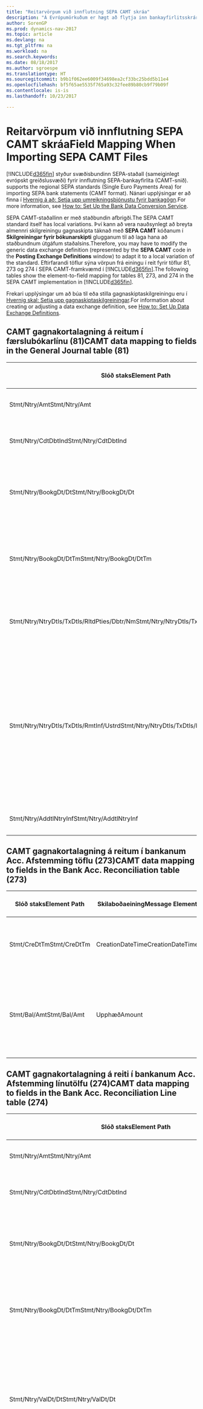 ```yaml
---
title: "Reitarvörpum við innflutning SEPA CAMT skráa"
description: "Á Evrópumörkuðum er hægt að flytja inn bankayfirlitsskrár með svæðisbundnum SEPA stöðlum (sameiginlegt evrópskt greiðslusvæði)."
author: SorenGP
ms.prod: dynamics-nav-2017
ms.topic: article
ms.devlang: na
ms.tgt_pltfrm: na
ms.workload: na
ms.search.keywords: 
ms.date: 08/18/2017
ms.author: sgroespe
ms.translationtype: HT
ms.sourcegitcommit: b9b1f062ee6009f34698ea2cf33bc25bdd5b11e4
ms.openlocfilehash: bf5f65ae5535f765a93c32fee89b80cb9f79b09f
ms.contentlocale: is-is
ms.lasthandoff: 10/23/2017

---
```

# <a name="field-mapping-when-importing-sepa-camt-files"></a><span data-ttu-id="13e0f-103">Reitarvörpum við innflutning SEPA CAMT skráa</span><span class="sxs-lookup"><span data-stu-id="13e0f-103">Field Mapping When Importing SEPA CAMT Files</span></span>
[!INCLUDE[d365fin](includes/d365fin_md.md)]<span data-ttu-id="13e0f-104"> styður svæðisbundinn SEPA-staðall (sameiginlegt evrópskt greiðslusvæði) fyrir innflutning SEPA-bankayfirlita (CAMT-snið).</span><span class="sxs-lookup"><span data-stu-id="13e0f-104"> supports the regional SEPA standards (Single Euro Payments Area) for importing SEPA bank statements (CAMT format).</span></span> <span data-ttu-id="13e0f-105">Nánari upplýsingar er að finna í [Hvernig á að: Setja upp umreikningsþjónustu fyrir bankagögn](bank-how-setup-bank-data-conversion-service.md).</span><span class="sxs-lookup"><span data-stu-id="13e0f-105">For more information, see [How to: Set Up the Bank Data Conversion Service](bank-how-setup-bank-data-conversion-service.md).</span></span>  

 <span data-ttu-id="13e0f-106">SEPA CAMT-staðallinn er með staðbundin afbrigði.</span><span class="sxs-lookup"><span data-stu-id="13e0f-106">The SEPA CAMT standard itself has local variations.</span></span> <span data-ttu-id="13e0f-107">Því kann að vera nauðsynlegt að breyta almennri skilgreiningu gagnaskipta táknað með **SEPA CAMT** kóðanum í **Skilgreiningar fyrir bókunarskipti** glugganum til að laga hana að staðbundnum útgáfum staðalsins.</span><span class="sxs-lookup"><span data-stu-id="13e0f-107">Therefore, you may have to modify the generic data exchange definition (represented by the **SEPA CAMT** code in the **Posting Exchange Definitions** window) to adapt it to a local variation of the standard.</span></span> <span data-ttu-id="13e0f-108">Eftirfarandi töflur sýna vörpun frá einingu í reit fyrir töflur 81, 273 og 274 í SEPA CAMT-framkvæmd í [!INCLUDE[d365fin](includes/d365fin_md.md)].</span><span class="sxs-lookup"><span data-stu-id="13e0f-108">The following tables show the element-to-field mapping for tables 81, 273, and 274 in the SEPA CAMT implementation in [!INCLUDE[d365fin](includes/d365fin_md.md)].</span></span>  

 <span data-ttu-id="13e0f-109">Frekari upplýsingar um að búa til eða stilla gagnaskiptaskilgreiningu eru í [Hvernig skal: Setja upp gagnaskiptaskilgreiningar](across-how-to-set-up-data-exchange-definitions.md).</span><span class="sxs-lookup"><span data-stu-id="13e0f-109">For information about creating or adjusting a data exchange definition, see [How to: Set Up Data Exchange Definitions](across-how-to-set-up-data-exchange-definitions.md).</span></span>  

## <a name="camt-data-mapping-to-fields-in-the-general-journal-table-81"></a><span data-ttu-id="13e0f-110">CAMT gagnakortalagning á reitum í færslubókarlínu (81)</span><span class="sxs-lookup"><span data-stu-id="13e0f-110">CAMT data mapping to fields in the General Journal table (81)</span></span>  

|<span data-ttu-id="13e0f-111">Slóð staks</span><span class="sxs-lookup"><span data-stu-id="13e0f-111">Element Path</span></span>|<span data-ttu-id="13e0f-112">Skilaboðaeining</span><span class="sxs-lookup"><span data-stu-id="13e0f-112">Message Element</span></span>|<span data-ttu-id="13e0f-113">Gagnagerð</span><span class="sxs-lookup"><span data-stu-id="13e0f-113">Data Type</span></span>|<span data-ttu-id="13e0f-114">Lýsing</span><span class="sxs-lookup"><span data-stu-id="13e0f-114">Description</span></span>|<span data-ttu-id="13e0f-115">Auðkenni neikvæðs formerkis</span><span class="sxs-lookup"><span data-stu-id="13e0f-115">Negative-Sign Identifier</span></span>|<span data-ttu-id="13e0f-116">Nr. reits</span><span class="sxs-lookup"><span data-stu-id="13e0f-116">Field No.</span></span>|<span data-ttu-id="13e0f-117">Heiti reits</span><span class="sxs-lookup"><span data-stu-id="13e0f-117">Field Name</span></span>|  
|------------------|---------------------|---------------|-----------------|-------------------------------|---------------|----------------|  
|<span data-ttu-id="13e0f-118">Stmt/Ntry/Amt</span><span class="sxs-lookup"><span data-stu-id="13e0f-118">Stmt/Ntry/Amt</span></span>|<span data-ttu-id="13e0f-119">Upphæð</span><span class="sxs-lookup"><span data-stu-id="13e0f-119">Amount</span></span>|<span data-ttu-id="13e0f-120">Tugakerfið</span><span class="sxs-lookup"><span data-stu-id="13e0f-120">Decimal</span></span>|<span data-ttu-id="13e0f-121">Peningaupphæð reiðufésfærslunnar.</span><span class="sxs-lookup"><span data-stu-id="13e0f-121">The amount of money in the cash entry</span></span>||<span data-ttu-id="13e0f-122">13</span><span class="sxs-lookup"><span data-stu-id="13e0f-122">13</span></span>|<span data-ttu-id="13e0f-123">Upphæð</span><span class="sxs-lookup"><span data-stu-id="13e0f-123">Amount</span></span>|  
|<span data-ttu-id="13e0f-124">Stmt/Ntry/CdtDbtInd</span><span class="sxs-lookup"><span data-stu-id="13e0f-124">Stmt/Ntry/CdtDbtInd</span></span>|<span data-ttu-id="13e0f-125">CreditDebitIndicator</span><span class="sxs-lookup"><span data-stu-id="13e0f-125">CreditDebitIndicator</span></span>|<span data-ttu-id="13e0f-126">Texti</span><span class="sxs-lookup"><span data-stu-id="13e0f-126">Text</span></span>|<span data-ttu-id="13e0f-127">Sýnir hvort færsla er kredit-eða debet færslu</span><span class="sxs-lookup"><span data-stu-id="13e0f-127">Indicates whether the entry is a credit or a debit entry</span></span>|<span data-ttu-id="13e0f-128">DBIT</span><span class="sxs-lookup"><span data-stu-id="13e0f-128">DBIT</span></span>|<span data-ttu-id="13e0f-129">13</span><span class="sxs-lookup"><span data-stu-id="13e0f-129">13</span></span>|<span data-ttu-id="13e0f-130">Upphæð</span><span class="sxs-lookup"><span data-stu-id="13e0f-130">Amount</span></span>|  
|<span data-ttu-id="13e0f-131">Stmt/Ntry/BookgDt/Dt</span><span class="sxs-lookup"><span data-stu-id="13e0f-131">Stmt/Ntry/BookgDt/Dt</span></span>|<span data-ttu-id="13e0f-132">Dagsetning</span><span class="sxs-lookup"><span data-stu-id="13e0f-132">Date</span></span>|<span data-ttu-id="13e0f-133">Dagsetning</span><span class="sxs-lookup"><span data-stu-id="13e0f-133">Date</span></span>|<span data-ttu-id="13e0f-134">Dagsetning þegar færsla er bókuð á reikning á bókum reikningsstofnunar</span><span class="sxs-lookup"><span data-stu-id="13e0f-134">The date when an entry is posted to an account on the account servicer's books</span></span>||<span data-ttu-id="13e0f-135">5</span><span class="sxs-lookup"><span data-stu-id="13e0f-135">5</span></span>|<span data-ttu-id="13e0f-136">Bókunardags.</span><span class="sxs-lookup"><span data-stu-id="13e0f-136">Posting Date</span></span>|  
|<span data-ttu-id="13e0f-137">Stmt/Ntry/BookgDt/DtTm</span><span class="sxs-lookup"><span data-stu-id="13e0f-137">Stmt/Ntry/BookgDt/DtTm</span></span>|<span data-ttu-id="13e0f-138">Dagsetning og tími</span><span class="sxs-lookup"><span data-stu-id="13e0f-138">DateTime</span></span>|<span data-ttu-id="13e0f-139">Dagsetning og tími</span><span class="sxs-lookup"><span data-stu-id="13e0f-139">DateTime</span></span>|<span data-ttu-id="13e0f-140">Dagsetning og tími þegar færsla er bókuð á reikning á bókum reikningsstofnunar</span><span class="sxs-lookup"><span data-stu-id="13e0f-140">The date and time when an entry is posted to an account on the account servicer's books</span></span>||<span data-ttu-id="13e0f-141">5</span><span class="sxs-lookup"><span data-stu-id="13e0f-141">5</span></span>|<span data-ttu-id="13e0f-142">Bókunardags.</span><span class="sxs-lookup"><span data-stu-id="13e0f-142">Posting Date</span></span>|  
|<span data-ttu-id="13e0f-143">Stmt/Ntry/NtryDtls/TxDtls/RltdPties/Dbtr/Nm</span><span class="sxs-lookup"><span data-stu-id="13e0f-143">Stmt/Ntry/NtryDtls/TxDtls/RltdPties/Dbtr/Nm</span></span>|<span data-ttu-id="13e0f-144">Heiti</span><span class="sxs-lookup"><span data-stu-id="13e0f-144">Name</span></span>|<span data-ttu-id="13e0f-145">Texti</span><span class="sxs-lookup"><span data-stu-id="13e0f-145">Text</span></span>|<span data-ttu-id="13e0f-146">Nafn aðilans sem skuldar lánveitanda (til þrautavara) tiltekna fjárhæð.</span><span class="sxs-lookup"><span data-stu-id="13e0f-146">The name of the party that owes an amount of money to the (ultimate) creditor</span></span>||<span data-ttu-id="13e0f-147">1221</span><span class="sxs-lookup"><span data-stu-id="13e0f-147">1221</span></span>|<span data-ttu-id="13e0f-148">Upplýsingar um greiðanda</span><span class="sxs-lookup"><span data-stu-id="13e0f-148">Payer Information</span></span>|  
|<span data-ttu-id="13e0f-149">Stmt/Ntry/NtryDtls/TxDtls/RmtInf/Ustrd</span><span class="sxs-lookup"><span data-stu-id="13e0f-149">Stmt/Ntry/NtryDtls/TxDtls/RmtInf/Ustrd</span></span>|<span data-ttu-id="13e0f-150">Óskipulagt</span><span class="sxs-lookup"><span data-stu-id="13e0f-150">Unstructured</span></span>|<span data-ttu-id="13e0f-151">Texti</span><span class="sxs-lookup"><span data-stu-id="13e0f-151">Text</span></span>|<span data-ttu-id="13e0f-152">Upplýsingarnar til að gera samsvörun / afstemmingu á færslu með þeim vörum sem greiðsla er ætlað að stemma af, svo sem viðskiptareikningar í reikningskröfukerfi í ómótaðan formi</span><span class="sxs-lookup"><span data-stu-id="13e0f-152">Information supplied to enable the matching/reconciliation of an entry with the items that the payment is intended to settle, such as commercial invoices in an accounts-receivable system, in an unstructured form</span></span>||<span data-ttu-id="13e0f-153">8</span><span class="sxs-lookup"><span data-stu-id="13e0f-153">8</span></span>|<span data-ttu-id="13e0f-154">Lýsing</span><span class="sxs-lookup"><span data-stu-id="13e0f-154">Description</span></span>|  
|<span data-ttu-id="13e0f-155">Stmt/Ntry/AddtlNtryInf</span><span class="sxs-lookup"><span data-stu-id="13e0f-155">Stmt/Ntry/AddtlNtryInf</span></span>|<span data-ttu-id="13e0f-156">AdditionalEntryInformation</span><span class="sxs-lookup"><span data-stu-id="13e0f-156">AdditionalEntryInformation</span></span>|<span data-ttu-id="13e0f-157">Texti</span><span class="sxs-lookup"><span data-stu-id="13e0f-157">Text</span></span>|<span data-ttu-id="13e0f-158">Viðbótarupplýsingar um færslu</span><span class="sxs-lookup"><span data-stu-id="13e0f-158">Additional information about the entry</span></span>||<span data-ttu-id="13e0f-159">1222</span><span class="sxs-lookup"><span data-stu-id="13e0f-159">1222</span></span>|<span data-ttu-id="13e0f-160">Færsluupplýsingar</span><span class="sxs-lookup"><span data-stu-id="13e0f-160">Transaction Information</span></span>|  

## <a name="camt-data-mapping-to-fields-in-the-bank-acc-reconciliation-table-273"></a><span data-ttu-id="13e0f-161">CAMT gagnakortalagning á reitum í bankanum Acc. Afstemming töflu (273)</span><span class="sxs-lookup"><span data-stu-id="13e0f-161">CAMT data mapping to fields in the Bank Acc. Reconciliation table (273)</span></span>  

|<span data-ttu-id="13e0f-162">Slóð staks</span><span class="sxs-lookup"><span data-stu-id="13e0f-162">Element Path</span></span>|<span data-ttu-id="13e0f-163">Skilaboðaeining</span><span class="sxs-lookup"><span data-stu-id="13e0f-163">Message Element</span></span>|<span data-ttu-id="13e0f-164">Gagnagerð</span><span class="sxs-lookup"><span data-stu-id="13e0f-164">Data Type</span></span>|<span data-ttu-id="13e0f-165">Lýsing</span><span class="sxs-lookup"><span data-stu-id="13e0f-165">Description</span></span>|<span data-ttu-id="13e0f-166">Auðkenni neikvæðs formerkis</span><span class="sxs-lookup"><span data-stu-id="13e0f-166">Negative-Sign Identifier</span></span>|<span data-ttu-id="13e0f-167">Nr. reits</span><span class="sxs-lookup"><span data-stu-id="13e0f-167">Field No.</span></span>|<span data-ttu-id="13e0f-168">Heiti reits</span><span class="sxs-lookup"><span data-stu-id="13e0f-168">Field Name</span></span>|  
|------------------|---------------------|---------------|-----------------|-------------------------------|---------------|----------------|  
|<span data-ttu-id="13e0f-169">Stmt/CreDtTm</span><span class="sxs-lookup"><span data-stu-id="13e0f-169">Stmt/CreDtTm</span></span>|<span data-ttu-id="13e0f-170">CreationDateTime</span><span class="sxs-lookup"><span data-stu-id="13e0f-170">CreationDateTime</span></span>|<span data-ttu-id="13e0f-171">Dagsetning</span><span class="sxs-lookup"><span data-stu-id="13e0f-171">Date</span></span>|<span data-ttu-id="13e0f-172">Dagsetning og tími þegar skilaboðin voru búin til</span><span class="sxs-lookup"><span data-stu-id="13e0f-172">The date and time when the message was created</span></span>||<span data-ttu-id="13e0f-173">3</span><span class="sxs-lookup"><span data-stu-id="13e0f-173">3</span></span>|<span data-ttu-id="13e0f-174">Dags. yfirlits</span><span class="sxs-lookup"><span data-stu-id="13e0f-174">Statement Date</span></span>|  
|<span data-ttu-id="13e0f-175">Stmt/Bal/Amt</span><span class="sxs-lookup"><span data-stu-id="13e0f-175">Stmt/Bal/Amt</span></span>|<span data-ttu-id="13e0f-176">Upphæð</span><span class="sxs-lookup"><span data-stu-id="13e0f-176">Amount</span></span>|<span data-ttu-id="13e0f-177">Tugakerfið</span><span class="sxs-lookup"><span data-stu-id="13e0f-177">Decimal</span></span>|<span data-ttu-id="13e0f-178">Upphæð sem skilar nettóupphæðum fyrir allar debet- og kreditfærslur.</span><span class="sxs-lookup"><span data-stu-id="13e0f-178">The amount resulting from the netted amounts for all debit and credit entries</span></span>||<span data-ttu-id="13e0f-179">4</span><span class="sxs-lookup"><span data-stu-id="13e0f-179">4</span></span>|<span data-ttu-id="13e0f-180">Lokastaða yfirlits</span><span class="sxs-lookup"><span data-stu-id="13e0f-180">Statement Ending Balance</span></span>|  

## <a name="camt-data-mapping-to-fields-in-the-bank-acc-reconciliation-line-table-274"></a><span data-ttu-id="13e0f-181">CAMT gagnakortalagning á reiti í bankanum Acc. Afstemming línutölfu (274)</span><span class="sxs-lookup"><span data-stu-id="13e0f-181">CAMT data mapping to fields in the Bank Acc. Reconciliation Line table (274)</span></span>  

|<span data-ttu-id="13e0f-182">Slóð staks</span><span class="sxs-lookup"><span data-stu-id="13e0f-182">Element Path</span></span>|<span data-ttu-id="13e0f-183">Skilaboðaeining</span><span class="sxs-lookup"><span data-stu-id="13e0f-183">Message Element</span></span>|<span data-ttu-id="13e0f-184">Gagnagerð</span><span class="sxs-lookup"><span data-stu-id="13e0f-184">Data Type</span></span>|<span data-ttu-id="13e0f-185">Lýsing</span><span class="sxs-lookup"><span data-stu-id="13e0f-185">Description</span></span>|<span data-ttu-id="13e0f-186">Auðkenni neikvæðs formerkis</span><span class="sxs-lookup"><span data-stu-id="13e0f-186">Negative-Sign Identifier</span></span>|<span data-ttu-id="13e0f-187">Nr. reits</span><span class="sxs-lookup"><span data-stu-id="13e0f-187">Field No.</span></span>|<span data-ttu-id="13e0f-188">Heiti reits</span><span class="sxs-lookup"><span data-stu-id="13e0f-188">Field Name</span></span>|  
|------------------|---------------------|---------------|-----------------|-------------------------------|---------------|----------------|  
|<span data-ttu-id="13e0f-189">Stmt/Ntry/Amt</span><span class="sxs-lookup"><span data-stu-id="13e0f-189">Stmt/Ntry/Amt</span></span>|<span data-ttu-id="13e0f-190">Upphæð</span><span class="sxs-lookup"><span data-stu-id="13e0f-190">Amount</span></span>|<span data-ttu-id="13e0f-191">Tugakerfið</span><span class="sxs-lookup"><span data-stu-id="13e0f-191">Decimal</span></span>|<span data-ttu-id="13e0f-192">Peningaupphæð reiðufésfærslunnar.</span><span class="sxs-lookup"><span data-stu-id="13e0f-192">The amount of money in the cash entry</span></span>||<span data-ttu-id="13e0f-193">7</span><span class="sxs-lookup"><span data-stu-id="13e0f-193">7</span></span>|<span data-ttu-id="13e0f-194">Upphæð yfirlits</span><span class="sxs-lookup"><span data-stu-id="13e0f-194">Statement Amount</span></span>|  
|<span data-ttu-id="13e0f-195">Stmt/Ntry/CdtDbtInd</span><span class="sxs-lookup"><span data-stu-id="13e0f-195">Stmt/Ntry/CdtDbtInd</span></span>|<span data-ttu-id="13e0f-196">CreditDebitIndicator</span><span class="sxs-lookup"><span data-stu-id="13e0f-196">CreditDebitIndicator</span></span>|<span data-ttu-id="13e0f-197">Texti</span><span class="sxs-lookup"><span data-stu-id="13e0f-197">Text</span></span>|<span data-ttu-id="13e0f-198">Sýnir hvort færsla er kredit-eða debet færslu</span><span class="sxs-lookup"><span data-stu-id="13e0f-198">Indicates whether the entry is a credit or a debit entry</span></span>|<span data-ttu-id="13e0f-199">DBIT</span><span class="sxs-lookup"><span data-stu-id="13e0f-199">DBIT</span></span>|<span data-ttu-id="13e0f-200">7</span><span class="sxs-lookup"><span data-stu-id="13e0f-200">7</span></span>|<span data-ttu-id="13e0f-201">Upphæð yfirlits</span><span class="sxs-lookup"><span data-stu-id="13e0f-201">Statement Amount</span></span>|  
|<span data-ttu-id="13e0f-202">Stmt/Ntry/BookgDt/Dt</span><span class="sxs-lookup"><span data-stu-id="13e0f-202">Stmt/Ntry/BookgDt/Dt</span></span>|<span data-ttu-id="13e0f-203">Dagsetning</span><span class="sxs-lookup"><span data-stu-id="13e0f-203">Date</span></span>|<span data-ttu-id="13e0f-204">Dagsetning</span><span class="sxs-lookup"><span data-stu-id="13e0f-204">Date</span></span>|<span data-ttu-id="13e0f-205">Dagsetning þegar færsla er bókuð á reikning á bókum reikningsstofnunar</span><span class="sxs-lookup"><span data-stu-id="13e0f-205">The date when an entry is posted to an account on the account servicer's books</span></span>||<span data-ttu-id="13e0f-206">5</span><span class="sxs-lookup"><span data-stu-id="13e0f-206">5</span></span>|<span data-ttu-id="13e0f-207">Dags. færslu</span><span class="sxs-lookup"><span data-stu-id="13e0f-207">Transaction Date</span></span>|  
|<span data-ttu-id="13e0f-208">Stmt/Ntry/BookgDt/DtTm</span><span class="sxs-lookup"><span data-stu-id="13e0f-208">Stmt/Ntry/BookgDt/DtTm</span></span>|<span data-ttu-id="13e0f-209">Dagsetning og tími</span><span class="sxs-lookup"><span data-stu-id="13e0f-209">DateTime</span></span>|<span data-ttu-id="13e0f-210">Dagsetning og tími</span><span class="sxs-lookup"><span data-stu-id="13e0f-210">DateTime</span></span>|<span data-ttu-id="13e0f-211">Dagsetning og tími þegar færsla er bókuð á reikning á bókum reikningsstofnunar</span><span class="sxs-lookup"><span data-stu-id="13e0f-211">The date and time when an entry is posted to an account on the account servicer's books</span></span>||<span data-ttu-id="13e0f-212">5</span><span class="sxs-lookup"><span data-stu-id="13e0f-212">5</span></span>|<span data-ttu-id="13e0f-213">Dags. færslu</span><span class="sxs-lookup"><span data-stu-id="13e0f-213">Transaction Date</span></span>|  
|<span data-ttu-id="13e0f-214">Stmt/Ntry/ValDt/Dt</span><span class="sxs-lookup"><span data-stu-id="13e0f-214">Stmt/Ntry/ValDt/Dt</span></span>|<span data-ttu-id="13e0f-215">Dagsetning</span><span class="sxs-lookup"><span data-stu-id="13e0f-215">Date</span></span>|<span data-ttu-id="13e0f-216">Dagsetning</span><span class="sxs-lookup"><span data-stu-id="13e0f-216">Date</span></span>|<span data-ttu-id="13e0f-217">Dagsetning þegar eignir verða í boði til reikningseiganda við kreditfærslu, eða hætta að vera til staðar til reikningseiganda við debetfærslu</span><span class="sxs-lookup"><span data-stu-id="13e0f-217">The date when assets become available to the account owner in case of a credit entry, or cease to be available to the account owner in case of a debit entry</span></span>||<span data-ttu-id="13e0f-218">12</span><span class="sxs-lookup"><span data-stu-id="13e0f-218">12</span></span>|<span data-ttu-id="13e0f-219">Gildisdagur</span><span class="sxs-lookup"><span data-stu-id="13e0f-219">Value Date</span></span>|  
|<span data-ttu-id="13e0f-220">Stmt/Ntry/ValDt/DtTm</span><span class="sxs-lookup"><span data-stu-id="13e0f-220">Stmt/Ntry/ValDt/DtTm</span></span>|<span data-ttu-id="13e0f-221">Dagsetning og tími</span><span class="sxs-lookup"><span data-stu-id="13e0f-221">DateTime</span></span>|<span data-ttu-id="13e0f-222">Dagsetning og tími</span><span class="sxs-lookup"><span data-stu-id="13e0f-222">DateTime</span></span>|<span data-ttu-id="13e0f-223">Dagsetning og tími þegar eignir verða í boði til reikningseiganda við kreditfærslu, eða hætta að vera til staðar til reikningseiganda við debetfærslu</span><span class="sxs-lookup"><span data-stu-id="13e0f-223">The date and time when assets become available to the account owner in case of a credit entry, or cease to be available to the account owner in case of a debit entry</span></span>||<span data-ttu-id="13e0f-224">12</span><span class="sxs-lookup"><span data-stu-id="13e0f-224">12</span></span>|<span data-ttu-id="13e0f-225">Gildisdagur</span><span class="sxs-lookup"><span data-stu-id="13e0f-225">Value Date</span></span>|  
|<span data-ttu-id="13e0f-226">Stmt/Ntry/NtryDtls/TxDtls/RltdPties/Dbtr/Nm</span><span class="sxs-lookup"><span data-stu-id="13e0f-226">Stmt/Ntry/NtryDtls/TxDtls/RltdPties/Dbtr/Nm</span></span>|<span data-ttu-id="13e0f-227">Heiti</span><span class="sxs-lookup"><span data-stu-id="13e0f-227">Name</span></span>|<span data-ttu-id="13e0f-228">Texti</span><span class="sxs-lookup"><span data-stu-id="13e0f-228">Text</span></span>|<span data-ttu-id="13e0f-229">Nafn aðilans sem skuldar lánveitanda (til þrautavara) tiltekna fjárhæð.</span><span class="sxs-lookup"><span data-stu-id="13e0f-229">The name of the party that owes an amount of money to the (ultimate) creditor</span></span>||<span data-ttu-id="13e0f-230">15</span><span class="sxs-lookup"><span data-stu-id="13e0f-230">15</span></span>|<span data-ttu-id="13e0f-231">Upplýsingar um greiðanda</span><span class="sxs-lookup"><span data-stu-id="13e0f-231">Payer Information</span></span>|  
|<span data-ttu-id="13e0f-232">Stmt/Ntry/NtryDtls/TxDtls/RmtInf/Ustrd</span><span class="sxs-lookup"><span data-stu-id="13e0f-232">Stmt/Ntry/NtryDtls/TxDtls/RmtInf/Ustrd</span></span>|<span data-ttu-id="13e0f-233">Óskipulagt</span><span class="sxs-lookup"><span data-stu-id="13e0f-233">Unstructured</span></span>|<span data-ttu-id="13e0f-234">Texti</span><span class="sxs-lookup"><span data-stu-id="13e0f-234">Text</span></span>|<span data-ttu-id="13e0f-235">Upplýsingarnar til að gera samsvörun / afstemmingu á færslu með þeim vörum sem greiðsla er ætlað að stemma af, svo sem viðskiptareikningar í reikningskröfukerfi í ómótaðan formi</span><span class="sxs-lookup"><span data-stu-id="13e0f-235">Information supplied to enable the matching/reconciliation of an entry with the items that the payment is intended to settle, such as commercial invoices in an accounts-receivable system, in an unstructured form</span></span>||<span data-ttu-id="13e0f-236">6</span><span class="sxs-lookup"><span data-stu-id="13e0f-236">6</span></span>|<span data-ttu-id="13e0f-237">Lýsing</span><span class="sxs-lookup"><span data-stu-id="13e0f-237">Description</span></span>|  
|<span data-ttu-id="13e0f-238">Stmt/Ntry/AddtlNtryInf</span><span class="sxs-lookup"><span data-stu-id="13e0f-238">Stmt/Ntry/AddtlNtryInf</span></span>|<span data-ttu-id="13e0f-239">AdditionalEntryInformation</span><span class="sxs-lookup"><span data-stu-id="13e0f-239">AdditionalEntryInformation</span></span>|<span data-ttu-id="13e0f-240">Texti</span><span class="sxs-lookup"><span data-stu-id="13e0f-240">Text</span></span>|<span data-ttu-id="13e0f-241">Viðbótarupplýsingar um færslu</span><span class="sxs-lookup"><span data-stu-id="13e0f-241">Additional information about the entry</span></span>||<span data-ttu-id="13e0f-242">16</span><span class="sxs-lookup"><span data-stu-id="13e0f-242">16</span></span>|<span data-ttu-id="13e0f-243">Færsluupplýsingar</span><span class="sxs-lookup"><span data-stu-id="13e0f-243">Transaction Information</span></span>|  

 <span data-ttu-id="13e0f-244">Stök í hnútnum **Færsla** sem eru flutt inn í [!INCLUDE[d365fin](includes/d365fin_md.md)] en ekki tengd við neina reiti eru vistuð í töflunni **Bókunarskipti Dálkur Skilgreining**.</span><span class="sxs-lookup"><span data-stu-id="13e0f-244">Elements in the **Ntry** node that are imported into [!INCLUDE[d365fin](includes/d365fin_md.md)] but not mapped to any fields are stored in the **Posting Exch. Column Def** table.</span></span> <span data-ttu-id="13e0f-245">Notendur geta skoðað þessar einingar frá **Greiðsluafstemmingarbók** **Greiðslujafnanir** og **Afstemming bankareiknings** gluggum með því að velja **Upplýsingar um bankayfirlitslínu** aðgerðina.</span><span class="sxs-lookup"><span data-stu-id="13e0f-245">Users can view these elements from the **Payment Reconciliation Journal**, **Payment Application**, and **Bank Acc. Reconciliation** windows by choosing the **Bank Statement Line Details** action.</span></span> <span data-ttu-id="13e0f-246">Frekari upplýsingar eru í [hvernig á að afstemma greiðslur með því að nota sjálfvirka jöfnun](receivables-how-reconcile-payments-auto-application.md)</span><span class="sxs-lookup"><span data-stu-id="13e0f-246">For more information, see [How to: Reconcile Payments Using Automatic Application](receivables-how-reconcile-payments-auto-application.md).</span></span>  
## <a name="see-also"></a><span data-ttu-id="13e0f-247">Sjá einnig</span><span class="sxs-lookup"><span data-stu-id="13e0f-247">See Also</span></span>  
[<span data-ttu-id="13e0f-248">Setja upp gagnaskipti</span><span class="sxs-lookup"><span data-stu-id="13e0f-248">Setting Up Data Exchange</span></span>](across-set-up-data-exchange.md)  
[<span data-ttu-id="13e0f-249">Rafræn gagnaskipti</span><span class="sxs-lookup"><span data-stu-id="13e0f-249">Exchanging Data Electronically</span></span>](across-data-exchange.md)  
<span data-ttu-id="13e0f-250">[Hvernig á að: Setja upp umreikningsþjónustu fyrir bankagögn](bank-how-setup-bank-data-conversion-service.md) </span><span class="sxs-lookup"><span data-stu-id="13e0f-250">[How to: Set Up the Bank Data Conversion Service](bank-how-setup-bank-data-conversion-service.md) </span></span>  
[<span data-ttu-id="13e0f-251">Hvernig á að. Nota XML-skema til að undirbúa skilgreiningar gagnaskipta</span><span class="sxs-lookup"><span data-stu-id="13e0f-251">How to: Use XML Schemas to Prepare Data Exchange Definitions</span></span>](across-how-to-use-xml-schemas-to-prepare-data-exchange-definitions.md)  
[<span data-ttu-id="13e0f-252">Hvernig á að afstemma greiðslur með sjálfvirkri jöfnun</span><span class="sxs-lookup"><span data-stu-id="13e0f-252">How to: Reconcile Payments Using Automatic Application</span></span>](receivables-how-reconcile-payments-auto-application.md)  

